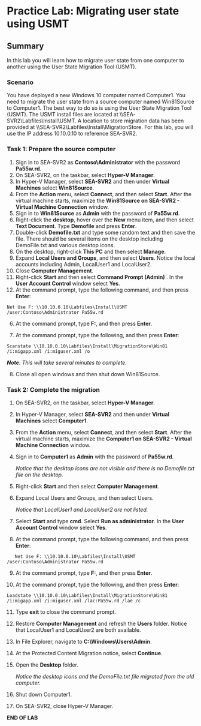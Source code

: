 # Practice Lab: Migrating user state using USMT

## Summary

In this lab you will learn how to migrate user state from one computer to another using the User State Migration Tool (USMT).

### Scenario

You have deployed a new Windows 10 computer named Computer1. You need to migrate the user state from a source computer named Win81Source to Computer1. The best way to do so is using the User State Migration Tool (USMT). The USMT install files are located at \\\\SEA-SVR2\\Labfiles\\Install\USMT. A location to store migration data has been provided at \\\\SEA-SVR2\\Labfiles\\Install\\MigrationStore. For this lab, you will use the IP address 10.10.0.10 to reference SEA-SVR2.

### Task 1: Prepare the source computer

1. Sign in to SEA-SVR2 as **Contoso\\Administrator** with the password **Pa55w.rd**.
2. On SEA-SVR2, on the taskbar, select **Hyper-V Manager**.
3. In Hyper-V Manager, select **SEA-SVR2** and then under **Virtual Machines** select **Win81Source**.
4. From the **Action** menu, select **Connect**, and then select **Start**. After the virtual machine starts, maximize the **Win81Source on SEA-SVR2 - Virtual Machine Connection** window.
5. Sign in to **Win81Source** as **Admin** with the password of **Pa55w.rd**.
6. Right-click the **desktop**, hover over the **New** menu item, and then select **Text Document**. Type **Demofile** and press **Enter**.
7. Double-click **Demofile.txt** and type some random text and then save the file. There should be several items on the desktop including DemoFile.txt and various desktop icons.
8. On the desktop, right-click **This PC** and then select **Manage**.
9. Expand **Local Users and Groups**, and then select **Users**. Notice the local accounts including Admin, LocalUser1 and LocalUser2.
10. Close **Computer Management**.
11. Right-click **Start** and then select **Command Prompt (Admin)** . In the **User Account Control** window select **Yes**.
12. At the command prompt, type the following command, and then press **Enter**:

```
Net Use F: \\10.10.0.10\Labfiles\Install\USMT /user:Contoso\Administrator Pa55w.rd
```

6. At the command prompt, type **F:**, and then press **Enter**.

7. At the command prompt, type the following, and then press **Enter**:

```
Scanstate \\10.10.0.10\Labfiles\Install\MigrationStore\Win81 /i:migapp.xml /i:miguser.xml /o
```

_**Note**: This will take several minutes to complete._

8. Close all open windows and then shut down Win81Source.

### Task 2: Complete the migration

1. On SEA-SVR2, on the taskbar, select **Hyper-V Manager**.

2. In Hyper-V Manager, select **SEA-SVR2** and then under **Virtual Machines** select **Computer1**.

3. From the **Action** menu, select **Connect**, and then select **Start**. After the virtual machine starts, maximize the **Computer1 on SEA-SVR2 - Virtual Machine Connection** window.

4. Sign in to **Computer1** as **Admin** with the password of **Pa55w.rd**.

   *Notice that the desktop icons are not visible and there is no Demofile.txt file on the desktop.*

5. Right-click **Start** and then select **Computer Management**.

6. Expand Local Users and Groups, and then select Users.

   *Notice that LocalUser1 and LocalUser2 are not listed.*

7. Select **Start** and type **cmd**. Select **Run as administrator**. In the **User Account Control** window select **Yes**.

8. At the command prompt, type the following command, and then press **Enter**:

```
   Net Use F: \\10.10.0.10\Labfiles\Install\USMT /user:Contoso\Administrator Pa55w.rd
```

9. At the command prompt, type **F:**, and then press **Enter**.

10. At the command prompt, type the following, and then press **Enter**:

```
Loadstate \\10.10.0.10\Labfiles\Install\MigrationStore\Win81 /i:migapp.xml /i:miguser.xml /lac:Pa55w.rd /lae /c
```

11. Type **exit** to close the command prompt.

12. Restore **Computer Management** and refresh the **Users** folder. Notice that LocalUser1 and LocalUser2 are both available.

13. In File Explorer, navigate to **C:\Windows\Users\Admin**.

14. At the Protected Content Migration notice, select **Continue**. 

15. Open the **Desktop** folder.

    *Notice the desktop icons and the DemoFile.txt file migrated from the old computer.*

16. Shut down Computer1.

17. On SEA-SVR2, close Hyper-V Manager.

**END OF LAB**

